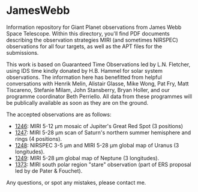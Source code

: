 # JamesWebb
Information repository for Giant Planet observations from James Webb Space Telescope.  Within this directory, you'll find PDF documents describing the observation strategies MIRI (and sometimes NIRSPEC) observations for all four targets, as well as the APT files for the submissions.

This work is based on Guaranteed Time Observations led by L.N. Fletcher, using IDS time kindly donated by H.B. Hammel for solar system observations.  The information here has benefitted from helpful conversations with Henrik Melin, Alistair Glasse, Mike Wong, Pat Fry, Matt Tiscareno, Stefanie Milam, John Stansberry, Bryan Holler, and our programme coordinator Beth Perriello.  All data from these programmes will be publically available as soon as they are on the ground.

The accepted observations are as follows:

* [1246](http://www.stsci.edu/jwst/observing-programs/program-information?id=1246): MIRI 5-12 µm mosaic of Jupiter's Great Red Spot (3 positions)
* [1247](http://www.stsci.edu/jwst/observing-programs/program-information?id=1247): MIRI 5-28 µm scan of Saturn's northern summer hemisphere and rings (4 positions).
* [1248](http://www.stsci.edu/jwst/observing-programs/program-information?id=1248): NIRSPEC 3-5 µm and MIRI 5-28 µm global map of Uranus (3 longitudes).
* [1249](http://www.stsci.edu/jwst/observing-programs/program-information?id=1249): MIRI 5-28 µm global map of Neptune (3 longitudes).
* [1373](http://www.stsci.edu/jwst/observing-programs/program-information?id=1373): MIRI south polar region "stare" observation (part of ERS proposal led by de Pater & Fouchet).

Any questions, or spot any mistakes, please contact me.




